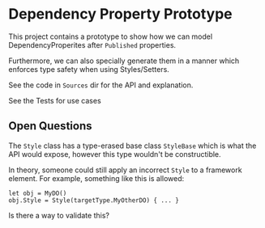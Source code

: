 # Dependency Property Prototype

This project contains a prototype to show how we can model DependencyProperites after `Published` properties.

Furthermore, we can also specially generate them in a manner which enforces type safety when using Styles/Setters.

See the code in `Sources` dir for the API and explanation.

See the Tests for use cases

## Open Questions

The `Style` class has a type-erased base class `StyleBase` which is what the API would expose, however this type wouldn't be constructible. 

In theory, someone could still apply an incorrect `Style` to a framework element. For example, something like this is allowed:

```
let obj = MyDO()
obj.Style = Style(targetType.MyOtherDO) { ... }
```

Is there a way to validate this?